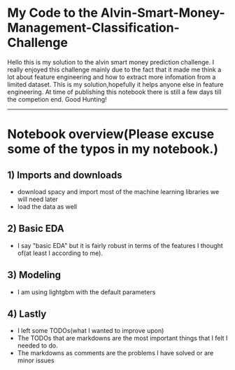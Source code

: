 # My Code to the Alvin-Smart-Money-Management-Classification-Challenge

Hello this is my solution to the alvin smart money prediction challenge. I really enjoyed this challenge mainly due to the fact that it made me think a lot about feature engineering and how to extract more infomation from a limited dataset. This is my solution,hopefully it helps anyone else in feature engineering. At time of publishing this notebook there is still a few days till the competion end. Good Hunting!

----------------------------------------------------------------------------------------------------------------------------------------------------

# Notebook overview(Please excuse some of the typos in my notebook.)

## 1) Imports and downloads


- download spacy and import most of the machine learning libraries we will need later
- load the data as well



## 2) Basic EDA


- I say "basic EDA" but it is fairly robust in terms of the features I thought of(at least I according to me).



## 3) Modeling


- I am using lightgbm with the default parameters



## 4) Lastly


- I left some TODOs(what I wanted to improve upon)
- The TODOs that are  markdowns are the most important things that I felt I needed to do.
- The markdowns as comments are the problems I have solved or are minor issues
